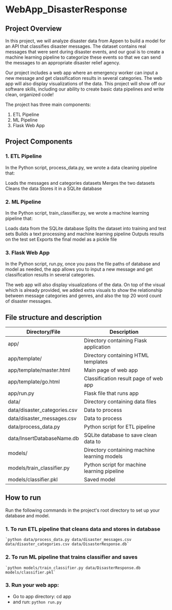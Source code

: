 # WebApp_DisasterResponse
## Project Overview

In this project, we will analyze disaster data from Appen to build a model for an API that classifies disaster messages. The dataset contains real messages that were sent during disaster events, and our goal is to create a machine learning pipeline to categorize these events so that we can send the messages to an appropriate disaster relief agency.

Our project includes a web app where an emergency worker can input a new message and get classification results in several categories. The web app will also display visualizations of the data. This project will show off our software skills, including our ability to create basic data pipelines and write clean, organized code!

The project has three main components:

1. ETL Pipeline
2. ML Pipeline
3. Flask Web App


## Project Components
### 1. ETL Pipeline
In the Python script, process_data.py, we wrote a data cleaning pipeline that:

Loads the messages and categories datasets
Merges the two datasets
Cleans the data
Stores it in a SQLite database

### 2. ML Pipeline
In the Python script, train_classifier.py, we wrote a machine learning pipeline that:

Loads data from the SQLite database
Splits the dataset into training and test sets
Builds a text processing and machine learning pipeline
Outputs results on the test set
Exports the final model as a pickle file

### 3. Flask Web App
In the Python script, run.py, once you pass the file paths of database and model as needed, the app allows you to input a new message and get classification results in several categories. 

The web app will also display visualizations of the data. On top of the visual which is already provided, we added extra visuals to show the relationship between message categories and genres, and also the top 20 word count of disaster messages.


## File structure and description

| Directory/File | Description |
| --- | --- |
| app/ | Directory containing Flask application |
| app/template/ | Directory containing HTML templates |
| app/template/master.html | Main page of web app |
| app/template/go.html | Classification result page of web app |
| app/run.py | Flask file that runs app |
| data/ | Directory containing data files |
| data/disaster_categories.csv | Data to process |
| data/disaster_messages.csv | Data to process |
| data/process_data.py | Python script for ETL pipeline |
| data/InsertDatabaseName.db | SQLite database to save clean data to |
| models/ | Directory containing machine learning models |
| models/train_classifier.py | Python script for machine learning pipeline |
| models/classifier.pkl | Saved model |


## How to run

Run the following commands in the project's root directory to set up your database and model.

### 1. To run ETL pipeline that cleans data and stores in database
    `python data/process_data.py data/disaster_messages.csv data/disaster_categories.csv data/DisasterResponse.db`
       
### 2. To run ML pipeline that trains classifier and saves
    `python models/train_classifier.py data/DisasterResponse.db models/classifier.pkl`

### 3. Run your web app: 
- Go to app directory: cd app 
- and run:
        `python run.py`
